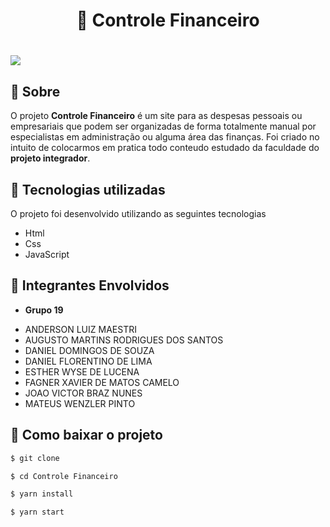 <h1 align="center">
 🏦 Controle Financeiro
</h1>

<h1>
<img src="public/Video.gif">
</h1>

## 📂 Sobre

O projeto **Controle Financeiro** é um site para as despesas pessoais ou empresariais que podem ser organizadas de forma totalmente manual por especialistas em administração ou alguma área das finanças. Foi criado no intuito de colocarmos em pratica todo conteudo estudado da faculdade do **projeto integrador**.

## 🚀 Tecnologias utilizadas

O projeto foi desenvolvido utilizando as seguintes tecnologias

- Html
- Css
- JavaScript

## 📁 Integrantes Envolvidos

* **Grupo 19**
- ANDERSON LUIZ MAESTRI
- AUGUSTO MARTINS RODRIGUES DOS SANTOS
- DANIEL DOMINGOS DE SOUZA
- DANIEL FLORENTINO DE LIMA
- ESTHER WYSE DE LUCENA
- FAGNER XAVIER DE MATOS CAMELO
- JOAO VICTOR BRAZ NUNES
- MATEUS WENZLER PINTO

## 📁 Como baixar o projeto

 ```bash
$ git clone 

$ cd Controle Financeiro

$ yarn install

$ yarn start
 ```
